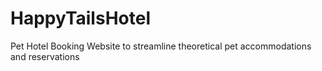 # HappyTailsHotel
Pet Hotel Booking Website to streamline theoretical pet accommodations and reservations
